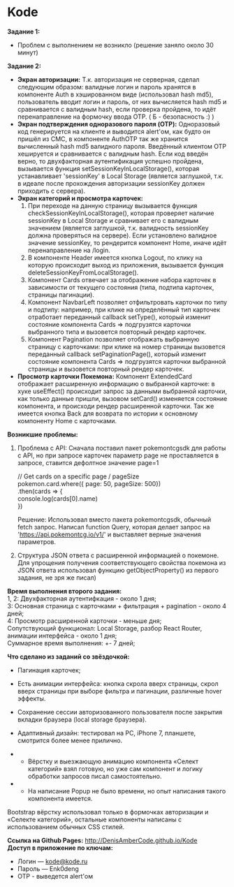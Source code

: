 # Kode
**Задание 1:**
- Проблем с выполнением не возникло (решение заняло около 30 минут)

**Задание 2:**
- **Экран авторизации:**
Т.к. авторизация не серверная, сделал следующим образом: валидные логин и пароль хранятся в компоненте Auth в хэшированном виде (использовал hash md5), пользователь вводит логин и пароль, от них вычисляется hash md5 и сравнивается с валидным hash, если проверка пройдена, то идёт перенаправление на формочку ввода OTP. ( Б - безопасность :) )
- **Экран подтверждения одноразового пароля (OTP):**
Одноразовый код генерируется на клиенте и выводится alert'ом, как будто он пришёл из СМС, в компоненте AuthOTP так же хранится вычисленный hash md5 валидного пароля. Введённый клиентом OTP хешируется и сравнивается с валидным hash. Если код введён верно, то двухфакторная аутентификация успешно пройдена, вызывается функция setSessionKeyInLocalStorage(), которая устанавливает 'sessionKey' в Local Storage (является заглушкой, т.к. в идеале после прохождения авторизации sessionKey должен приходить с сервера).
- **Экран категорий и просмотра карточек:**
    1. При переходе на данную страницу вызывается функция checkSessionKeyInLocalStorage(), которая проверяет наличие sessionKey в Local Storage и сравнивает его с валидным значением (является заглушкой, т.к. валидность sessionKey должна проверяться на сервере). Если установлено валидное значение sessionKey, то рендерится компонент Home, иначе идёт перенаправление на /login.
    2. В компоненте Header имеется кнопка Logout, по клику на которую происходит выход из приложения, вызывается функция deleteSessionKeyFromLocalStorage().
    3. Компонент Cards отвечает за отображение набора карточек в зависимости от текущего состояния (типа, подтипа карточек, страницы пагинации).
    4. Компонент NavbarLeft позволяет отфильтровать карточки по типу и подтипу: например, при клике на определённый тип карточек отработает переданный callback setType(), который изменит состояние компонента Cards => подгрузятся карточки выбранного типа и вызовется повторный рендер карточек.
    5. Компонент Pagination позволяет отображать выбранную страницу с карточками: при клике на номер страницы вызовется переданный callback setPaginationPage(), который изменит состояние компонента Cards => подгрузятся карточки выбранной страницы и вызовется повторный рендер карточек.
- **Просмотр карточки Покемона:**
Компонент ExtendedCard отображает расширенную информацию о выбранной карточке: в хуке useEffect() происходит запрос за данными выбранной карточки, как только данные пришли, вызовом setCard() изменяется состояние компонента, и происходи рендер расширенной карточки. Так же имеется кнопка Back для возврата по истории к основному компоненту Home с карточками.


**Возникшие проблемы:**
1. Проблема с API:
    Сначала поставил пакет pokemontcgsdk для работы с API, но при запросе карточек параметр page не проставляется в запросе, ставится дефолтное значение page=1

    // Get cards on a specific page / pageSize  
    pokemon.card.where({ page: 50, pageSize: 500})  
    .then(cards => {  
        console.log(cards[0].name)  
    })

    Решение:
    Использовал вместо пакета pokemontcgsdk, обычный fetch запрос. Написал function Query, которая делает запрос на 'https://api.pokemontcg.io/v1/' и выставляет верные значения параметров.

2. Структура JSON ответа с расширенной информацией о покемоне.  
    Для упрощения получения соответствующего свойства покемона из JSON ответа использовал функцию getObjectProperty() из первого задания, не зря же писал)


**Время выполнения второго задания:**  
    1, 2: Двухфакторная аутентифкация - около 1 дня;  
    3: Основная страница с карточками + фильтрация + pagination - около 4 дней;  
    4: Просмотр расширенной карточки - меньше дня;  
    Сопутствующий функционал: Local Storage, разбор React Router, анимации интерфейса - около 1 дня;  
    Суммарное время выполнения: +- 7 дней;


**Что сделано из заданий со звёздочкой:**
- Пагинация карточек;
- Есть анимации интерфейса: кнопка скрола вверх страницы, скрол вверх страницы при выборе фильтра и пагинации, различные hover эффекты.
- Сохранение сессии авторизованного пользователя после закрытия вкладки браузера (local storage браузера).
- Адаптивный дизайн: тестировал на PC, iPhone 7, планшете, смотрится более менее прилично.

- * Вёрстку и выезжающую анимацию компонента «Селект категорий» взял готовую, но уже сам компонент и логику обработки запросов писал самостоятельно.
- * На написание Popup не было времени, но опыт написания такого компонента имеется.

Bootstrap вёрстку использовал только в формочках авторизации и «Селекте категорий», остальные компоненты написаны с использованием обычных CSS стилей.

**Ссылка на Github Pages:** http://DenisAmberCode.github.io/Kode  
**Доступ в приложение по ключам:**  
* Логин — kode@kode.ru  
* Пароль — Enk0deng  
* OTP - выведется alert'ом  
